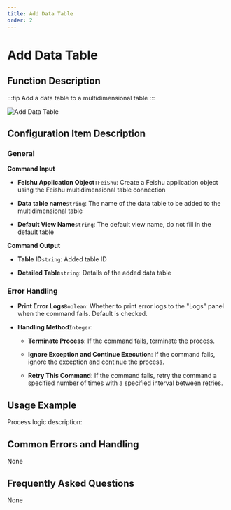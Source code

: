 ```yaml
---
title: Add Data Table
order: 2
---
```


# Add Data Table

## Function Description

:::tip 
Add a data table to a multidimensional table
:::

![Add Data Table](../../../../assets/Add%20Data%20Table_command.png)

## Configuration Item Description

### General

**Command Input**

- **Feishu Application Object**`TFeiShu`: Create a Feishu application object using the Feishu multidimensional table connection

- **Data table name**`string`: The name of the data table to be added to the multidimensional table

- **Default View Name**`string`: The default view name, do not fill in the default table


**Command Output**

- **Table ID**`string`: Added table ID

- **Detailed Table**`string`: Details of the added data table

### Error Handling

- **Print Error Logs**`Boolean`: Whether to print error logs to the "Logs" panel when the command fails. Default is checked. 

- **Handling Method**`Integer`:

    - **Terminate Process**: If the command fails, terminate the process.

    - **Ignore Exception and Continue Execution**: If the command fails, ignore the exception and continue the process.

    - **Retry This Command**: If the command fails, retry the command a specified number of times with a specified interval between retries.

## Usage Example

Process logic description:

## Common Errors and Handling

None

## Frequently Asked Questions

None


